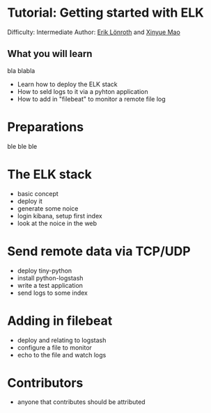 # Tutorial: Getting started with ELK

Difficulty: Intermediate
Author: [Erik Lönroth] and [Xinyue Mao]

## What you will learn
bla blabla 

* Learn how to deploy the ELK stack
* How to seld logs to it via a pyhton application
* How to add in "filebeat" to monitor a remote file log

# Preparations
ble ble ble

# The ELK stack
 - basic concept
 - deploy it
 - generate some noice
 - login kibana, setup first index
 - look at the noice in the web

# Send remote data via TCP/UDP
 - deploy tiny-python
 - install python-logstash
 - write a test application
 - send logs to some index

# Adding in filebeat
 - deploy and relating to logstash
 - configure a file to monitor
 - echo to the file and watch logs

# Contributors
 - anyone that contributes should be attributed

[Erik Lönroth]: http://eriklonroth.wordpress.com
[Xinyue Mao]: http://awesome
[tiny-python]: https://jujucharms.com/new/u/erik-lonroth/tiny-python
[Getting started]: https://docs.jujucharms.com/2.5/en/getting-started
